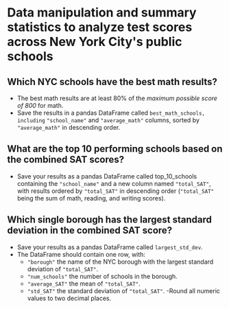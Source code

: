 
# Data manipulation and summary statistics to analyze test scores across New York City's public schools

## Which NYC schools have the best math results?

- The best math results are at least 80% of the *maximum possible score of 800* for math.
- Save the results in a pandas DataFrame called `best_math_schools, including` `"school_name"` and `"average_math"` columns, sorted by `"average_math"` in descending order.

## What are the top 10 performing schools based on the combined SAT scores?

- Save your results as a pandas DataFrame called top_10_schools containing the `"school_name"` and a new column named `"total_SAT"`, with results ordered by `"total_SAT"` in descending order (`"total_SAT"` being the sum of math, reading, and writing scores).

## Which single borough has the largest standard deviation in the combined SAT score?

- Save your results as a pandas DataFrame called `largest_std_dev`.
- The DataFrame should contain one row, with:
  - `"borough"` the name of the NYC borough with the largest standard deviation of `"total_SAT"`.
  - `"num_schools"` the number of schools in the borough.
  - `"average_SAT"` the mean of `"total_SAT"`.
  - `"std_SAT"` the standard deviation of `"total_SAT"`.
-Round all numeric values to two decimal places.
